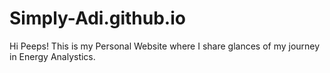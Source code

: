 # Simply-Adi.github.io
Hi Peeps! This is my Personal Website where I share glances of my journey in Energy Analystics.

